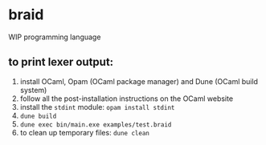 # braid

WIP programming language

## to print lexer output:
1. install OCaml, Opam (OCaml package manager) and Dune (OCaml build system)
2. follow all the post-installation instructions on the OCaml website
3. install the `stdint` module: `opam install stdint`
4. `dune build`
5. `dune exec bin/main.exe examples/test.braid`
6. to clean up temporary files: `dune clean`
